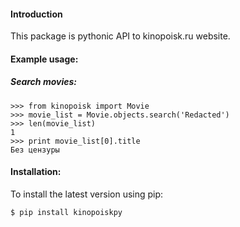 #### Introduction

This package is pythonic API to kinopoisk.ru website.

#### Example usage:

##### Search movies:

```
>>> from kinopoisk import Movie
>>> movie_list = Movie.objects.search('Redacted')
>>> len(movie_list)
1
>>> print movie_list[0].title
Без цензуры
```
#### Installation:

To install the latest version using pip:

```
$ pip install kinopoiskpy
```